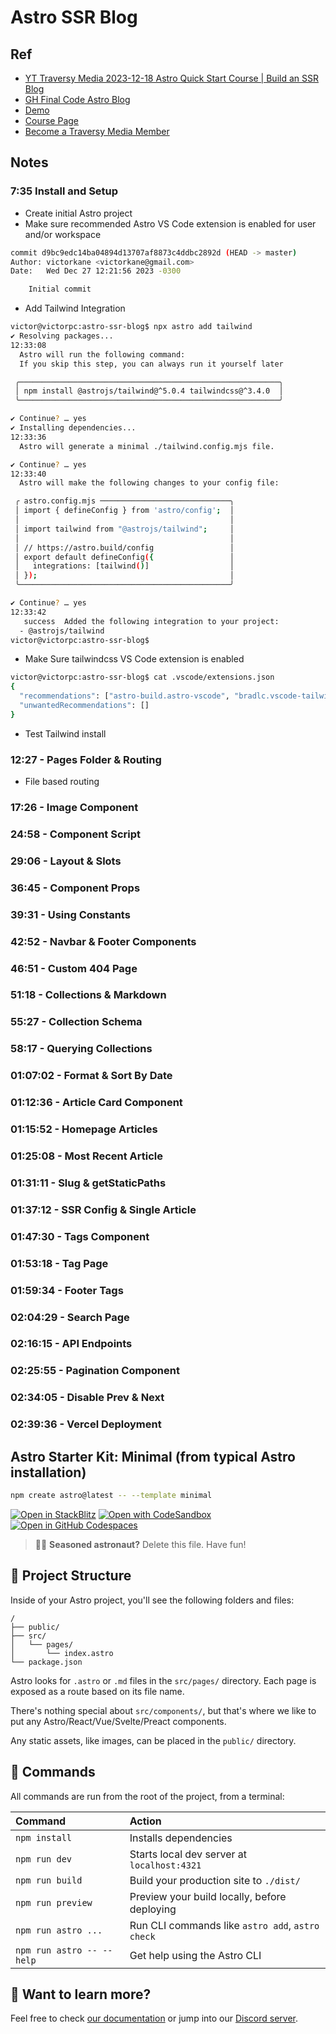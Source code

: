 # Astro SSR Blog

## Ref

- [YT Traversy Media 2023-12-18 Astro Quick Start Course | Build an SSR Blog](https://youtu.be/XoIHKO6AkoM?si=SASPBUTBb5rlnGLx)
- [GH Final Code Astro Blog](https://github.com/bradtraversy/astro-blog)
- [Demo](https://astro-blog-flame.vercel.app/)
- [Course Page](https://www.traversymedia.com/astro-quick-start)
- [Become a Traversy Media Member](https://www.traversymedia.com/offers/2NFSzqDt/checkout)

## Notes

### 7:35 Install and Setup

- Create initial Astro project
- Make sure recommended Astro VS Code extension is enabled for user and/or workspace

```bash
commit d9bc9edc14ba04894d13707af8873c4ddbc2892d (HEAD -> master)
Author: victorkane <victorkane@gmail.com>
Date:   Wed Dec 27 12:21:56 2023 -0300

    Initial commit
```

- Add Tailwind Integration

```bash
victor@victorpc:astro-ssr-blog$ npx astro add tailwind
✔ Resolving packages...
12:33:08
  Astro will run the following command:
  If you skip this step, you can always run it yourself later

 ╭──────────────────────────────────────────────────────────╮
 │ npm install @astrojs/tailwind@^5.0.4 tailwindcss@^3.4.0  │
 ╰──────────────────────────────────────────────────────────╯

✔ Continue? … yes
✔ Installing dependencies...
12:33:36
  Astro will generate a minimal ./tailwind.config.mjs file.

✔ Continue? … yes
12:33:40
  Astro will make the following changes to your config file:

 ╭ astro.config.mjs ─────────────────────────────╮
 │ import { defineConfig } from 'astro/config';  │
 │                                               │
 │ import tailwind from "@astrojs/tailwind";     │
 │                                               │
 │ // https://astro.build/config                 │
 │ export default defineConfig({                 │
 │   integrations: [tailwind()]                  │
 │ });                                           │
 ╰───────────────────────────────────────────────╯

✔ Continue? … yes
12:33:42
   success  Added the following integration to your project:
  - @astrojs/tailwind
victor@victorpc:astro-ssr-blog$
```

- Make Sure tailwindcss VS Code extension is enabled

```bash
victor@victorpc:astro-ssr-blog$ cat .vscode/extensions.json
{
  "recommendations": ["astro-build.astro-vscode", "bradlc.vscode-tailwindcss"],
  "unwantedRecommendations": []
}
```

- Test Tailwind install

### 12:27 - Pages Folder & Routing

- File based routing

### 17:26 - Image Component

### 24:58 - Component Script

### 29:06 - Layout & Slots

### 36:45 - Component Props

### 39:31 - Using Constants

### 42:52 - Navbar & Footer Components

### 46:51 - Custom 404 Page

### 51:18 - Collections & Markdown

### 55:27 - Collection Schema

### 58:17 - Querying Collections

### 01:07:02 - Format & Sort By Date

### 01:12:36 - Article Card Component

### 01:15:52 - Homepage Articles

### 01:25:08 - Most Recent Article

### 01:31:11 - Slug & getStaticPaths

### 01:37:12 - SSR Config & Single Article

### 01:47:30 - Tags Component

### 01:53:18 - Tag Page

### 01:59:34 - Footer Tags

### 02:04:29 - Search Page

### 02:16:15 - API Endpoints

### 02:25:55 - Pagination Component

### 02:34:05 - Disable Prev & Next

### 02:39:36 - Vercel Deployment

## Astro Starter Kit: Minimal (from typical Astro installation)

```sh
npm create astro@latest -- --template minimal
```

[![Open in StackBlitz](https://developer.stackblitz.com/img/open_in_stackblitz.svg)](https://stackblitz.com/github/withastro/astro/tree/latest/examples/minimal)
[![Open with CodeSandbox](https://assets.codesandbox.io/github/button-edit-lime.svg)](https://codesandbox.io/p/sandbox/github/withastro/astro/tree/latest/examples/minimal)
[![Open in GitHub Codespaces](https://github.com/codespaces/badge.svg)](https://codespaces.new/withastro/astro?devcontainer_path=.devcontainer/minimal/devcontainer.json)

> 🧑‍🚀 **Seasoned astronaut?** Delete this file. Have fun!

## 🚀 Project Structure

Inside of your Astro project, you'll see the following folders and files:

```text
/
├── public/
├── src/
│   └── pages/
│       └── index.astro
└── package.json
```

Astro looks for `.astro` or `.md` files in the `src/pages/` directory. Each page is exposed as a route based on its file name.

There's nothing special about `src/components/`, but that's where we like to put any Astro/React/Vue/Svelte/Preact components.

Any static assets, like images, can be placed in the `public/` directory.

## 🧞 Commands

All commands are run from the root of the project, from a terminal:

| Command                   | Action                                           |
| :------------------------ | :----------------------------------------------- |
| `npm install`             | Installs dependencies                            |
| `npm run dev`             | Starts local dev server at `localhost:4321`      |
| `npm run build`           | Build your production site to `./dist/`          |
| `npm run preview`         | Preview your build locally, before deploying     |
| `npm run astro ...`       | Run CLI commands like `astro add`, `astro check` |
| `npm run astro -- --help` | Get help using the Astro CLI                     |

## 👀 Want to learn more?

Feel free to check [our documentation](https://docs.astro.build) or jump into our [Discord server](https://astro.build/chat).
